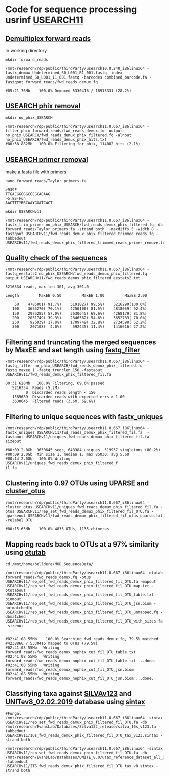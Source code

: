 # Code for sequence processing usrinf [USEARCH11](https://drive5.com/usearch/)


## [Demultiplex forward reads](https://www.drive5.com/usearch/manual/cmd_fastx_demux.html)
In working directory

```
mkdir forward_reads

/mnt/research/rdp/public/thirdParty/usearch10.0.240_i86linux64 -fastx_demux Undetermined_S0_L001_R1_001.fastq -index Undetermined_S0_L001_I1_001.fastq -barcodes combined_barcode.fa -fastqout forward_reads/fwd_reads_demux.fq

#05:21 76Mb    100.0% Demuxed 5330416 / 18913331 (28.2%)

```

## [USEARCH phix removal](https://www.drive5.com/usearch/manual/cmd_filter_phix.html)

```
mkdir no_phix_USEARCH

/mnt/research/rdp/public/thirdParty/usearch11.0.667_i86linux64 -filter_phix forward_reads/fwd_reads_demux.fq -output no_phix_USEARCH/fwd_reads_demux_phix_filtered.fq -alnout no_phix_USEARCH/fwd_reads_demux_phix_hits.txt
#00:58 882Mb   100.0% Filtering for phix, 114082 hits (2.1%)
```

## [USEARCH primer removal](https://www.drive5.com/usearch/manual/cmd_fastx_trim_primer.html)

make a fasta file with primers
```
nano forward_reads/Taylor_primers.fa

>939F  
TTGACGGGGGCCCGCACAAG
>5.8S-Fun 
AACTTTYRRCAAYGGATCWCT

mkdir USEARCHv11

/mnt/research/rdp/public/thirdParty/usearch11.0.667_i86linux64 -fastx_trim_primer no_phix_USEARCH/fwd_reads_demux_phix_filtered.fq -db forward_reads/Taylor_primers.fa -strand both  -maxdiffs 5 -width 8 -fastqout USEARCHv11/fwd_reads_demux_phix_filtered_trimmed_reads.fq -tabbedout USEARCHv11/fwd_reads_demux_phix_filtered_trimmed_reads_primer_remove.txt
```



## [Quality check of the sequences](https://drive5.com/usearch/manual/cmd_fastq_eestats2.html)

```
/mnt/research/rdp/public/thirdParty/usearch11.0.667_i86linux64 -fastq_eestats2 no_phix_USEARCH/fwd_reads_demux_phix_filtered.fq -output USEARCHv11/fwd_reads_demux_phix_filtered_eestats2.txt

```
```
5216334 reads, max len 301, avg 301.0

Length         MaxEE 0.50         MaxEE 1.00         MaxEE 2.00
------   ----------------   ----------------   ----------------
    50    4785001( 91.7%)    5191827( 99.5%)    5216290(100.0%)
   100    3655270( 70.1%)    4250100( 81.5%)    4818059( 92.4%)
   150    2975285( 57.0%)    3630645( 69.6%)    4268179( 81.8%)
   200    2051749( 39.3%)    2846562( 54.6%)    3652789( 70.0%)
   250     925939( 17.8%)    1709749( 32.8%)    2724598( 52.2%)
   300     207108(  4.0%)     592435( 11.4%)    1416616( 27.2%)
```
   
## Filtering and truncating the merged sequences by MaxEE and set length using [fastq_filter](https://www.drive5.com/usearch/manual/cmd_fastq_filter.html)

```
/mnt/research/rdp/public/thirdParty/usearch11.0.667_i86linux64 -fastq_filter no_phix_USEARCH/fwd_reads_demux_phix_filtered.fq -fastq_maxee 1 -fastq_trunclen 150 -fastaout USEARCHv11/fwd_reads_demux_phix_filtered_fil.fa
```
```
00:31 628Mb   100.0% Filtering, 69.6% passed
   5216334  Reads (5.2M)
         0  Discarded reads length < 150
   1585689  Discarded reads with expected errs > 1.00
   3630645  Filtered reads (3.6M, 69.6%)

```

## Filtering to unique sequences with [fastx_uniques](https://drive5.com/usearch/manual/cmd_fastx_uniques.html)

```
/mnt/research/rdp/public/thirdParty/usearch11.0.667_i86linux64 -fastx_uniques USEARCHv11/fwd_reads_demux_phix_filtered_fil.fa  -fastaout USEARCHv11/uniques_fwd_reads_demux_phix_filtered_fil.fa -sizeout

#00:09 2.0Gb  3630645 seqs, 648384 uniques, 519937 singletons (80.2%)
#00:09 2.0Gb  Min size 1, median 1, max 85030, avg 5.60
#00:14 2.0Gb   100.0% Writing USEARCHv11/uniques_fwd_reads_demux_phix_filtered_f                                                                              il.fa
```



## Clustering into 0.97 OTUs using UPARSE and [cluster_otus](https://drive5.com/usearch/manual/cmd_cluster_otus.html)

```
/mnt/research/rdp/public/thirdParty/usearch11.0.667_i86linux64 -cluster_otus USEARCHv11/uniques_fwd_reads_demux_phix_filtered_fil.fa -otus USEARCHv11/rep_set_fwd_reads_demux_phix_filtered_fil_OTU.fa -uparseout USEARCHv11/fwd_reads_demux_phix_filtered_fil_otus_uparse.txt -relabel OTU

#00:15 65Mb    100.0% 4833 OTUs, 1135 chimeras
```

## Mapping reads back to OTUs at a 97% similarity using [otutab](http://www.drive5.com/usearch/manual/cmd_otutab.html)

```
cd /mnt/home/belldere/MUD_SequenceData/

/mnt/research/rdp/public/thirdParty/usearch11.0.667_i86linux64 -otutab forward_reads/fwd_reads_demux.fq -otus USEARCHv11/rep_set_fwd_reads_demux_phix_filtered_fil_OTU.fa -mapout USEARCHv11/rep_set_fwd_reads_demux_phix_filtered_fil_OTU_map.txt -otutabout USEARCHv11/rep_set_fwd_reads_demux_phix_filtered_fil_OTU_table.txt -biomout USEARCHv11/rep_set_fwd_reads_demux_phix_filtered_fil_OTU_jsn.biom -notmatchedfq USEARCHv11/rep_set_fwd_reads_demux_phix_filtered_fil_OTU_unmapped.fq -dbmatched USEARCHv11/rep_set_fwd_reads_demux_phix_filtered_fil_OTU_with_sizes.fa -sizeout


#02:41:08 55Mb    100.0% Searching fwd_reads_demux.fq, 79.5% matched
#4238866 / 5330416 mapped to OTUs (79.5%)
#02:41:08 55Mb   Writing forward_reads/fwd_reads_demux_nophix_cut_fil_OTU_table.txt
#02:41:08 55Mb   Writing forward_reads/fwd_reads_demux_nophix_cut_fil_OTU_table.txt ...done.
#02:41:08 55Mb   Writing forward_reads/fwd_reads_demux_nophix_cut_fil_OTU_jsn.biom
#02:41:08 55Mb   Writing forward_reads/fwd_reads_demux_nophix_cut_fil_OTU_jsn.biom ...done.
```

## Classifying taxa against [SILVAv123](https://www.drive5.com/usearch/manual/sintax_downloads.html) and [UNITev8_02.02.2019](https://unite.ut.ee/repository.php) database using [sintax](https://www.drive5.com/usearch/manual/cmd_sintax.html)

```
#Fungal
/mnt/research/rdp/public/thirdParty/usearch11.0.667_i86linux64 -sintax USEARCHv11/rep_set_fwd_reads_demux_phix_filtered_fil_OTU.fa -db /mnt/research/EvansLab/Databases/Silva132_release/silva_16s_v123.fa -tabbedout USEARCHv11/16s_fwd_reads_demux_phix_filtered_fil_OTU_tax_v123.sintax -strand both 

/mnt/research/rdp/public/thirdParty/usearch11.0.667_i86linux64 -sintax USEARCHv11/rep_set_fwd_reads_demux_phix_filtered_fil_OTU.fa -db /mnt/research/EvansLab/Databases/UNITE_8.0/utax_reference_dataset_all_02.02.2019.udb -tabbedout USEARCHv11/ITS_fwd_reads_demux_phix_filtered_fil_OTU_tax_v8.sintax -strand both 
```
